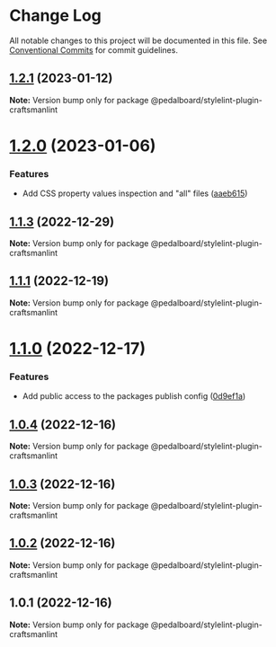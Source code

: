 # Change Log

All notable changes to this project will be documented in this file.
See [Conventional Commits](https://conventionalcommits.org) for commit guidelines.

## [1.2.1](https://github.com/mbarzeev/pedalboard/compare/@pedalboard/stylelint-plugin-craftsmanlint@1.2.0...@pedalboard/stylelint-plugin-craftsmanlint@1.2.1) (2023-01-12)

**Note:** Version bump only for package @pedalboard/stylelint-plugin-craftsmanlint





# [1.2.0](https://github.com/mbarzeev/pedalboard/compare/@pedalboard/stylelint-plugin-craftsmanlint@1.1.3...@pedalboard/stylelint-plugin-craftsmanlint@1.2.0) (2023-01-06)


### Features

* Add CSS property values inspection and "all" files ([aaeb615](https://github.com/mbarzeev/pedalboard/commit/aaeb6156186daee772533678a0658013120c9673))





## [1.1.3](https://github.com/mbarzeev/pedalboard/compare/@pedalboard/stylelint-plugin-craftsmanlint@1.1.1...@pedalboard/stylelint-plugin-craftsmanlint@1.1.3) (2022-12-29)

**Note:** Version bump only for package @pedalboard/stylelint-plugin-craftsmanlint





## [1.1.1](https://github.com/mbarzeev/pedalboard/compare/@pedalboard/stylelint-plugin-craftsmanlint@1.1.0...@pedalboard/stylelint-plugin-craftsmanlint@1.1.1) (2022-12-19)

**Note:** Version bump only for package @pedalboard/stylelint-plugin-craftsmanlint





# [1.1.0](https://github.com/mbarzeev/pedalboard/compare/@pedalboard/stylelint-plugin-craftsmanlint@1.0.4...@pedalboard/stylelint-plugin-craftsmanlint@1.1.0) (2022-12-17)


### Features

* Add public access to the packages publish config ([0d9ef1a](https://github.com/mbarzeev/pedalboard/commit/0d9ef1ad18a1a1ae3f857e0c66f786e91b394fa5))





## [1.0.4](https://github.com/mbarzeev/pedalboard/compare/@pedalboard/stylelint-plugin-craftsmanlint@1.0.3...@pedalboard/stylelint-plugin-craftsmanlint@1.0.4) (2022-12-16)

**Note:** Version bump only for package @pedalboard/stylelint-plugin-craftsmanlint





## [1.0.3](https://github.com/mbarzeev/pedalboard/compare/@pedalboard/stylelint-plugin-craftsmanlint@1.0.2...@pedalboard/stylelint-plugin-craftsmanlint@1.0.3) (2022-12-16)

**Note:** Version bump only for package @pedalboard/stylelint-plugin-craftsmanlint





## [1.0.2](https://github.com/mbarzeev/pedalboard/compare/@pedalboard/stylelint-plugin-craftsmanlint@1.0.1...@pedalboard/stylelint-plugin-craftsmanlint@1.0.2) (2022-12-16)

**Note:** Version bump only for package @pedalboard/stylelint-plugin-craftsmanlint





## 1.0.1 (2022-12-16)

**Note:** Version bump only for package @pedalboard/stylelint-plugin-craftsmanlint
